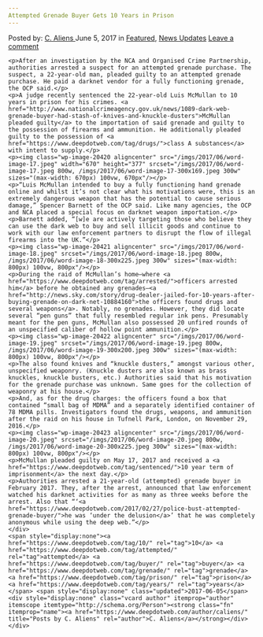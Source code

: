 ```yaml
---
Attempted Grenade Buyer Gets 10 Years in Prison
---
```

<article class="post-listing post-20405 post type-post status-publish format-standard has-post-thumbnail hentry  tag-545 tag-attempted tag-buyer tag-grenade tag-prison tag-years">
    <div class="post-inner">
        <span>Posted by: <a href="https://www.deepdotweb.com/author/caliens/" title="">C. Aliens </a></span>
    <span>June 5, 2017</span>
    <span>in <a href="https://www.deepdotweb.com/category/deepdot-news/" rel="category tag">Featured</a>, <a href="https://www.deepdotweb.com/category/news-updates/" rel="category tag">News Updates</a></span>
    <span><a href="https://www.deepdotweb.com/2017/06/05/attempted-grenade-buyer-gets-10-years-prison/#respond">Leave a comment</a></span>
    </p>
    <div class="clear"></div>
    
    <p>After an investigation by the NCA and Organised Crime Partnership, authorities arrested a suspect for an attempted grenade purchase. The suspect, a 22-year-old man, pleaded guilty to an attempted grenade purchase. He paid a darknet vendor for a fully functioning grenade, the OCP said.</p>
    <p>A judge recently sentenced the 22-year-old Luis McMullan to 10 years in prison for his crimes. <a href="http://www.nationalcrimeagency.gov.uk/news/1089-dark-web-grenade-buyer-had-stash-of-knives-and-knuckle-dusters">McMullan pleaded guilty</a> to the importation of said grenade and guilty to the possession of firearms and ammunition. He additionally pleaded guilty to the possession of <a href="https://www.deepdotweb.com/tag/drugs/">class A substances</a> with intent to supply.</p>
    <p><img class="wp-image-20420 aligncenter" src="/imgs/2017/06/word-image-17.jpeg" width="670" height="377" srcset="/imgs/2017/06/word-image-17.jpeg 800w, /imgs/2017/06/word-image-17-300x169.jpeg 300w" sizes="(max-width: 670px) 100vw, 670px"/></p>
    <p>“Luis McMullan intended to buy a fully functioning hand grenade online and whilst it’s not clear what his motivations were, this is an extremely dangerous weapon that has the potential to cause serious damage,” Spencer Barnett of the OCP said. Like many agencies, the OCP and NCA placed a special focus on darknet weapon importation.</p>
    <p>Barnett added, “[w]e are actively targeting those who believe they can use the dark web to buy and sell illicit goods and continue to work with our law enforcement partners to disrupt the flow of illegal firearms into the UK.”</p>
    <p><img class="wp-image-20421 aligncenter" src="/imgs/2017/06/word-image-18.jpeg" srcset="/imgs/2017/06/word-image-18.jpeg 800w, /imgs/2017/06/word-image-18-300x225.jpeg 300w" sizes="(max-width: 800px) 100vw, 800px"/></p>
    <p>During the raid of McMullan’s home—where <a href="https://www.deepdotweb.com/tag/arrested/">officers arrested him</a> before he obtained any grenades—<a href="http://news.sky.com/story/drug-dealer-jailed-for-10-years-after-buying-grenade-on-dark-net-10884160">the officers found drugs and several weapons</a>. Notably, no grenades. However, they did locate several “pen guns” that fully resembled regular ink pens. Presumably meant for the pen guns, McMullan also possessed 20 unfired rounds of an unspecified caliber of hollow point ammunition.</p>
    <p><img class="wp-image-20422 aligncenter" src="/imgs/2017/06/word-image-19.jpeg" srcset="/imgs/2017/06/word-image-19.jpeg 800w, /imgs/2017/06/word-image-19-300x200.jpeg 300w" sizes="(max-width: 800px) 100vw, 800px"/></p>
    <p>The also found knives and “knuckle dusters,” amongst various other, unspecified​ weaponry. (Knuckle dusters are also known as brass knuckles, knuckle busters, etc.) Authorities said that his motivation for the grenade purchase was unknown. Same goes for the collection of weaponry at his house.</p>
    <p>And, as for the drug charges: the officers found a box that contained “small bag of MDMA” and a separately identified container of 78 MDMA pills. Investigators found the drugs, weapons, and ammunition after the raid on his house in Tufnell Park, London, on November 29, 2016.</p>
    <p><img class="wp-image-20423 aligncenter" src="/imgs/2017/06/word-image-20.jpeg" srcset="/imgs/2017/06/word-image-20.jpeg 800w, /imgs/2017/06/word-image-20-300x225.jpeg 300w" sizes="(max-width: 800px) 100vw, 800px"/></p>
    <p>McMullan pleaded guilty on May 17, 2017 and received a <a href="https://www.deepdotweb.com/tag/sentenced/">10 year term of imprisonment</a> the next day.</p>
    <p>Authorities arrested a 21-year-old (attempted) grenade buyer in February 2017. They, after the arrest, announced that law enforcement watched his darknet activities for as many as three weeks before the arrest. Also that “‘<a href="https://www.deepdotweb.com/2017/02/27/police-bust-attempted-grenade-buyer/">he was ‘under the delusion</a>’ that he was completely anonymous while using the deep web.”</p>
    </div>
    <span style="display:none"><a href="https://www.deepdotweb.com/tag/10/" rel="tag">10</a> <a href="https://www.deepdotweb.com/tag/attempted/" rel="tag">attempted</a> <a href="https://www.deepdotweb.com/tag/buyer/" rel="tag">buyer</a> <a href="https://www.deepdotweb.com/tag/grenade/" rel="tag">grenade</a> <a href="https://www.deepdotweb.com/tag/prison/" rel="tag">prison</a> <a href="https://www.deepdotweb.com/tag/years/" rel="tag">years</a></span> <span style="display:none" class="updated">2017-06-05</span>
    <div style="display:none" class="vcard author" itemprop="author" itemscope itemtype="http://schema.org/Person"><strong class="fn" itemprop="name"><a href="https://www.deepdotweb.com/author/caliens/" title="Posts by C. Aliens" rel="author">C. Aliens</a></strong></div>
    </div>
</article>

